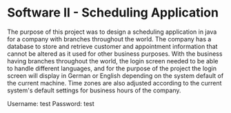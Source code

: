 # Software II - Scheduling Application

The purpose of this project was to design a scheduling application in java for a company with branches throughout the world. The company has a database to store and retrieve customer and appointment information that cannot be altered as it used for other business purposes. With the business having branches throughout the world, the login screen needed to be able to handle different languages, and for the purpose of the project the login screen will display in German or English depending on the system default of the current machine. Time zones are also adjusted according to the current system's default settings for business hours of the company.


Username: test
Password: test
